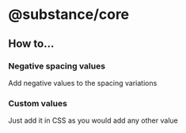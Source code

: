 # @substance/core

## How to...

### Negative spacing values

Add negative values to the spacing variations

### Custom values

Just add it in CSS as you would add any other value


